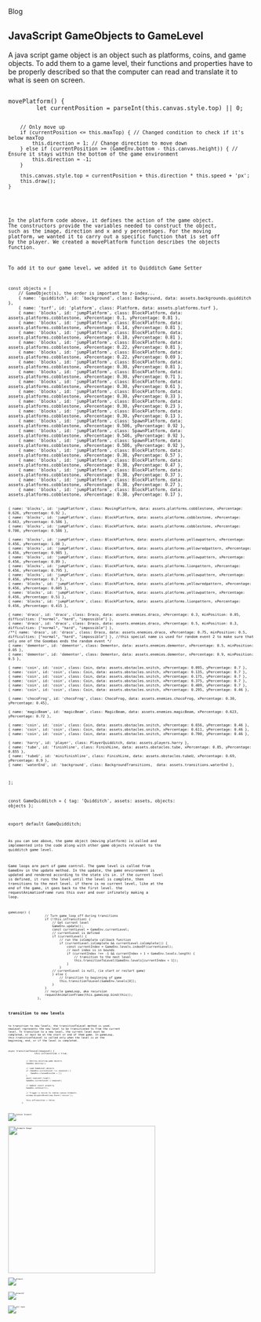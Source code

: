 Blog

## JavaScript GameObjects to GameLevel

A java script game object is an object such as platforms, coins, and game objects. To add them to a game level, their functions and properties have to be properly described so that the computer can read and translate it to what is seen on screen. 

<code>
movePlatform() {
        let currentPosition = parseInt(this.canvas.style.top) || 0;

        // Only move up
        if (currentPosition <= this.maxTop) { // Changed condition to check if it's below maxTop
            this.direction = 1; // Change direction to move down
        } else if (currentPosition >= (GameEnv.bottom - this.canvas.height)) { // Ensure it stays within the bottom of the game environment
            this.direction = -1;
        }

        this.canvas.style.top = currentPosition + this.direction * this.speed + 'px';
        this.draw();
    }
<code>

In the platform code above, it defines the action of the game object. The constructors provide the variables needed to construct the object, such as the image, direction and x and y percentages. For the moving platform, we wanted it to carry out a specific function that is set off by the player. We created a movePlatform function describes the objects function. 

To add it to our game level, we added it to Quidditch Game Setter

<code>
const objects = [
    // GameObject(s), the order is important to z-index...
    { name: 'quidditch', id: 'background', class: Background, data: assets.backgrounds.quidditch },
    { name: 'turf', id: 'platform', class: Platform, data: assets.platforms.turf },
    { name: 'blocks', id: 'jumpPlatform', class: BlockPlatform, data: assets.platforms.cobblestone, xPercentage: 0.1, yPercentage: 0.81 },
    { name: 'blocks', id: 'jumpPlatform', class: BlockPlatform, data: assets.platforms.cobblestone, xPercentage: 0.14, yPercentage: 0.81 },
    { name: 'blocks', id: 'jumpPlatform', class: BlockPlatform, data: assets.platforms.cobblestone, xPercentage: 0.18, yPercentage: 0.81 },
    { name: 'blocks', id: 'jumpPlatform', class: BlockPlatform, data: assets.platforms.cobblestone, xPercentage: 0.22, yPercentage: 0.81 },
    { name: 'blocks', id: 'jumpPlatform', class: BlockPlatform, data: assets.platforms.cobblestone, xPercentage: 0.22, yPercentage: 0.69 },
    { name: 'blocks', id: 'jumpPlatform', class: BlockPlatform, data: assets.platforms.cobblestone, xPercentage: 0.30, yPercentage: 0.81 },
    { name: 'blocks', id: 'jumpPlatform', class: BlockPlatform, data: assets.platforms.cobblestone, xPercentage: 0.30, yPercentage: 0.71 },
    { name: 'blocks', id: 'jumpPlatform', class: BlockPlatform, data: assets.platforms.cobblestone, xPercentage: 0.30, yPercentage: 0.61 },
    { name: 'blocks', id: 'jumpPlatform', class: BlockPlatform, data: assets.platforms.cobblestone, xPercentage: 0.30, yPercentage: 0.33 },
    { name: 'blocks', id: 'jumpPlatform', class: BlockPlatform, data: assets.platforms.cobblestone, xPercentage: 0.30, yPercentage: 0.23 },
    { name: 'blocks', id: 'jumpPlatform', class: BlockPlatform, data: assets.platforms.cobblestone, xPercentage: 0.30, yPercentage: 0.13 },
    { name: 'blocks', id: 'jumpPlatform', class: SpawnPlatform, data: assets.platforms.cobblestone, xPercentage: 0.506, yPercentage: 0.92 },
    { name: 'blocks', id: 'jumpPlatform', class: SpawnPlatform, data: assets.platforms.cobblestone, xPercentage: 0.546, yPercentage: 0.92 },
    { name: 'blocks', id: 'jumpPlatform', class: SpawnPlatform, data: assets.platforms.cobblestone, xPercentage: 0.586, yPercentage: 0.92 },
    { name: 'blocks', id: 'jumpPlatform', class: BlockPlatform, data: assets.platforms.cobblestone, xPercentage: 0.38, yPercentage: 0.57 },
    { name: 'blocks', id: 'jumpPlatform', class: BlockPlatform, data: assets.platforms.cobblestone, xPercentage: 0.38, yPercentage: 0.47 },
    { name: 'blocks', id: 'jumpPlatform', class: BlockPlatform, data: assets.platforms.cobblestone, xPercentage: 0.38, yPercentage: 0.37 },
    { name: 'blocks', id: 'jumpPlatform', class: BlockPlatform, data: assets.platforms.cobblestone, xPercentage: 0.38, yPercentage: 0.27 },
    { name: 'blocks', id: 'jumpPlatform', class: BlockPlatform, data: assets.platforms.cobblestone, xPercentage: 0.38, yPercentage: 0.17 },

    { name: 'blocks', id: 'jumpPlatform', class: MovingPlatform, data: assets.platforms.cobblestone, xPercentage: 0.626, yPercentage: 0.92 },
    { name: 'blocks', id: 'jumpPlatform', class: BlockPlatform, data: assets.platforms.cobblestone, xPercentage: 0.663, yPercentage: 0.586 },
    { name: 'blocks', id: 'jumpPlatform', class: BlockPlatform, data: assets.platforms.cobblestone, xPercentage: 0.700, yPercentage: 0.586 },

    { name: 'blocks', id: 'jumpPlatform', class: BlockPlatform, data: assets.platforms.yellowpattern, xPercentage: 0.456, yPercentage: 1.08 },
    { name: 'blocks', id: 'jumpPlatform', class: BlockPlatform, data: assets.platforms.yellowredpattern, xPercentage: 0.456, yPercentage: 0.985 },
    { name: 'blocks', id: 'jumpPlatform', class: BlockPlatform, data: assets.platforms.yellowpattern, xPercentage: 0.456, yPercentage: 0.89 },
    { name: 'blocks', id: 'jumpPlatform', class: BlockPlatform, data: assets.platforms.lionpattern, xPercentage: 0.456, yPercentage: 0.795 },
    { name: 'blocks', id: 'jumpPlatform', class: BlockPlatform, data: assets.platforms.yellowpattern, xPercentage: 0.456, yPercentage: 0.7 },
    { name: 'blocks', id: 'jumpPlatform', class: BlockPlatform, data: assets.platforms.yellowredpattern, xPercentage: 0.456, yPercentage: 0.605 },
    { name: 'blocks', id: 'jumpPlatform', class: BlockPlatform, data: assets.platforms.yellowpattern, xPercentage: 0.456, yPercentage: 0.51 },
    { name: 'blocks', id: 'jumpPlatform', class: BlockPlatform, data: assets.platforms.lionpattern, xPercentage: 0.456, yPercentage: 0.415 },

    { name: 'draco', id: 'draco', class: Draco, data: assets.enemies.draco, xPercentage: 0.3, minPosition: 0.05, difficulties: ["normal", "hard", "impossible"] },
    { name: 'draco', id: 'draco', class: Draco, data: assets.enemies.draco, xPercentage: 0.5, minPosition: 0.3, difficulties: ["normal", "hard", "impossible"] },
    /**{ name: 'draco', id: 'draco', class: Draco, data: assets.enemies.draco, xPercentage: 0.75, minPosition: 0.5, difficulties: ["normal", "hard", "impossible"] }, //this special name is used for random event 2 to make sure that only one of the Goombas ends the random event */
    { name: 'dementor', id: 'dementor', class: Dementor, data: assets.enemies.dementor, xPercentage: 0.5, minPosition: 0.05 },
    { name: 'dementor', id: 'dementor', class: Dementor, data: assets.enemies.dementor, xPercentage: 0.9, minPosition: 0.5 },

    { name: 'coin', id: 'coin', class: Coin, data: assets.obstacles.snitch, xPercentage: 0.095, yPercentage: 0.7 },
    { name: 'coin', id: 'coin', class: Coin, data: assets.obstacles.snitch, xPercentage: 0.135, yPercentage: 0.7 },
    { name: 'coin', id: 'coin', class: Coin, data: assets.obstacles.snitch, xPercentage: 0.175, yPercentage: 0.7 },
    { name: 'coin', id: 'coin', class: Coin, data: assets.obstacles.snitch, xPercentage: 0.375, yPercentage: 0.7 },
    { name: 'coin', id: 'coin', class: Coin, data: assets.obstacles.snitch, xPercentage: 0.409, yPercentage: 0.7 },
    { name: 'coin', id: 'coin', class: Coin, data: assets.obstacles.snitch, xPercentage: 0.295, yPercentage: 0.46 },

    { name: 'chocoFrog', id: 'chocoFrog', class: ChocoFrog, data: assets.enemies.chocoFrog, xPercentage: 0.30, yPercentage: 0.45},

    { name: 'magicBeam', id: 'magicBeam', class: MagicBeam, data: assets.enemies.magicBeam, xPercentage: 0.623, yPercentage: 0.72 },

    { name: 'coin', id: 'coin', class: Coin, data: assets.obstacles.snitch, xPercentage: 0.656, yPercentage: 0.46 },
    { name: 'coin', id: 'coin', class: Coin, data: assets.obstacles.snitch, xPercentage: 0.611, yPercentage: 0.46 },
    { name: 'coin', id: 'coin', class: Coin, data: assets.obstacles.snitch, xPercentage: 0.700, yPercentage: 0.46 },

    { name: 'harry', id: 'player', class: PlayerQuidditch, data: assets.players.harry },
    { name: 'tube', id: 'finishline', class: FinishLine, data: assets.obstacles.tube, xPercentage: 0.85, yPercentage: 0.855 },
    { name: 'tubeU', id: 'minifinishline', class: FinishLine, data: assets.obstacles.tubeU, xPercentage: 0.69, yPercentage: 0.9 },
    { name: 'waterEnd', id: 'background', class: BackgroundTransitions,  data: assets.transitions.waterEnd },
  ];

  const GameQuidditch = {
    tag: 'Quidditch',
    assets: assets,
    objects: objects
  };

export default GameQuidditch;
<code>

As you can see above, the game object (moving platform) is called and implemented into the code along with other game objects relevant to the quidditch game level. 


Game loops are part of game control. The game level is called from GameEnv in the update method. In the update, the game environment is updated and rendered according to the state its in. if the current level is defined, it runs the level until the level is complete, then transitions to the next level. if there is no current level, like at the end of the game, it goes back to the first level. the requestAnimationFrame runs this over and over infinately making a loop. 

<code>
gameLoop() {
                    // Turn game loop off during transitions
                    if (!this.inTransition) {
                        // Get current level
                        GameEnv.update();
                        const currentLevel = GameEnv.currentLevel;
                        // currentLevel is defined
                        if (currentLevel) {
                            // run the isComplete callback function
                            if (currentLevel.isComplete && currentLevel.isComplete()) {
                                const currentIndex = GameEnv.levels.indexOf(currentLevel);
                                // next index is in bounds
                                if (currentIndex !== -1 && currentIndex + 1 < GameEnv.levels.length) {
                                    // transition to the next level
                                    this.transitionToLevel(GameEnv.levels[currentIndex + 1]);
                                } 
                            }
                        // currentLevel is null, (ie start or restart game)
                        } else {
                            // transition to beginning of game
                            this.transitionToLevel(GameEnv.levels[0]);
                        }
                    }
                    // recycle gameLoop, aka recursion
                    requestAnimationFrame(this.gameLoop.bind(this));  
                },
<code>       
        
## transition to new levels

to transition to new levels, the transitionToLevel method is used. newLevel represents the new level to be transitioned to from the current level. To transition to a new level, the current level must be completed, or must be at the start or end of them game. In gameLoop, this.transitionToLevel is called only when the level is at the beginning, end, or if the level is completed. 


<code>
async transitionToLevel(newLevel) {
                    this.inTransition = true;

                    // Destroy existing game objects
                    GameEnv.destroy();

                    // Load GameLevel objects
                    if (GameEnv.currentLevel !== newLevel) {
                        GameEnv.claimedCoinIds = [];
                    }
                    await newLevel.load();
                    GameEnv.currentLevel = newLevel;

                    // Update invert property
                    GameEnv.setInvert();
                    
                    // Trigger a resize to redraw canvas elements
                    window.dispatchEvent(new Event('resize'));

                    this.inTransition = false;
                },
<code>

<img src="../images/diagram.png" alt="Canvas Inspect" style="max-width: 100%; height: auto; display: block; margin: 0 auto;"> 

<img src="../images/diagram.png" alt="Example Image" width="300">

![drawio](./images/image3.png)

![drawio2](./images/image4.png)

![Alt text](../images/diagram.png)
